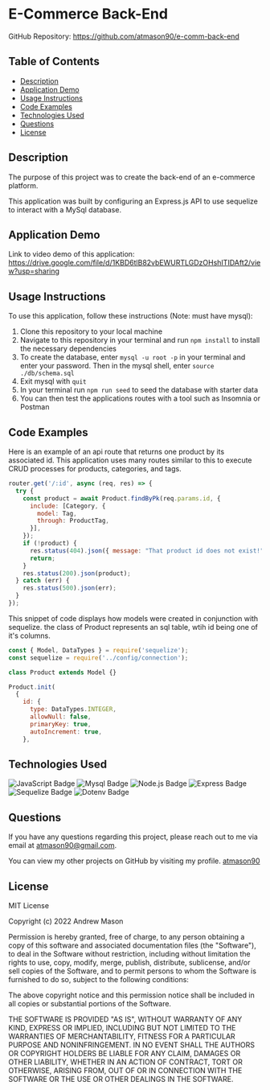 # E-Commerce Back-End


GitHub Repository: https://github.com/atmason90/e-comm-back-end 


## Table of Contents

* [Description](#description)  
* [Application Demo](#application-demo)  
* [Usage Instructions](#usage-instructions)  
* [Code Examples](#code-examples)  
* [Technologies Used](#technologies-used)  
* [Questions](#questions)  
* [License](#license)  

## Description

The purpose of this project was to create the back-end of an e-commerce platform. 

This application was built by configuring an Express.js API to use sequelize to interact with a MySql database.

## Application Demo

Link to video demo of this application:  
https://drive.google.com/file/d/1KBD6tlB82vbEWURTLGDzOHshITIDAft2/view?usp=sharing 

## Usage Instructions

To use this application, follow these instructions (Note: must have mysql):
1. Clone this repository to your local machine
2. Navigate to this repository in your terminal and run ```npm install``` to install the necessary dependencies
3. To create the database, enter ```mysql -u root -p``` in your terminal and enter your password. Then in the mysql shell, enter ```source ./db/schema.sql```
4. Exit mysql with ```quit```
5. In your terminal run ```npm run seed``` to seed the database with starter data
6. You can then test the applications routes with a tool such as Insomnia or Postman

## Code Examples

Here is an example of an api route that returns one product by its associated id. This application uses many routes similar to this to execute CRUD processes for products, categories, and tags. 

```js
router.get('/:id', async (req, res) => {
  try {
    const product = await Product.findByPk(req.params.id, {
      include: [Category, {
        model: Tag,
        through: ProductTag,
      }],
    });
    if (!product) {
      res.status(404).json({ message: "That product id does not exist!" });
      return;
    }
    res.status(200).json(product);
  } catch (err) {
    res.status(500).json(err);
  }
});
```

This snippet of code displays how models were created in conjunction with sequelize. the class of Product represents an sql table, wtih id being one of it's columns.

```js
const { Model, DataTypes } = require('sequelize');
const sequelize = require('../config/connection');

class Product extends Model {}

Product.init(
  {
    id: {
      type: DataTypes.INTEGER,
      allowNull: false,
      primaryKey: true,
      autoIncrement: true,
    },
```

## Technologies Used

![JavaScript Badge](https://img.shields.io/badge/Language-JavaScript-yellow)
![Mysql Badge](https://img.shields.io/badge/Database-MySql-informational)
![Node.js Badge](https://img.shields.io/badge/Environment-Node.js-red)
![Express Badge](https://img.shields.io/badge/NPM-Express.js-green)
![Sequelize Badge](https://img.shields.io/badge/NPM-Sequelize-important)
![Dotenv Badge](https://img.shields.io/badge/NPM-dotenv-blueviolet)

## Questions

If you have any questions regarding this project, please reach out to me via email at atmason90@gmail.com.

You can view my other projects on GitHub by visiting my profile. 
[atmason90](https://github.com/atmason90)

## License

MIT License

Copyright (c) 2022 Andrew Mason

Permission is hereby granted, free of charge, to any person obtaining a copy of this software and associated documentation files (the "Software"), to deal in the Software without restriction, including without limitation the rights to use, copy, modify, merge, publish, distribute, sublicense, and/or sell copies of the Software, and to permit persons to whom the Software is furnished to do so, subject to the following conditions:

The above copyright notice and this permission notice shall be included in all copies or substantial portions of the Software.

THE SOFTWARE IS PROVIDED "AS IS", WITHOUT WARRANTY OF ANY KIND, EXPRESS OR IMPLIED, INCLUDING BUT NOT LIMITED TO THE WARRANTIES OF MERCHANTABILITY, FITNESS FOR A PARTICULAR PURPOSE AND NONINFRINGEMENT. IN NO EVENT SHALL THE AUTHORS OR COPYRIGHT HOLDERS BE LIABLE FOR ANY CLAIM, DAMAGES OR OTHER LIABILITY, WHETHER IN AN ACTION OF CONTRACT, TORT OR OTHERWISE, ARISING FROM, OUT OF OR IN CONNECTION WITH THE SOFTWARE OR THE USE OR OTHER DEALINGS IN THE SOFTWARE.